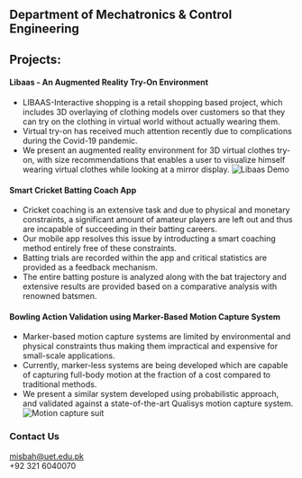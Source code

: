 ## Department of Mechatronics & Control Engineering

## **Projects:**

#### Libaas - An Augmented Reality Try-On Environment
- LIBAAS-Interactive shopping is a retail shopping based project, which includes 3D overlaying of clothing models over customers so that they can try on the clothing in virtual world without actually wearing them.
- Virtual try-on has received much attention recently due to complications during the Covid-19 pandemic. 
- We present an augmented reality environment for 3D virtual clothes try-on, with size recommendations that enables a user to visualize himself wearing virtual clothes while looking at a mirror display.
![Libaas Demo](/uet.github.io/assets/images/libaas-demo.png)

#### Smart Cricket Batting Coach App
- Cricket coaching is an extensive task and due to physical and monetary constraints, a significant amount of amateur players are left out and thus are incapable of succeeding in their batting careers.
- Our mobile app resolves this issue by introducting a smart coaching method entirely free of these constraints.
- Batting trials are recorded within the app and critical statistics are provided as a feedback mechanism.
- The entire batting posture is analyzed along with the bat trajectory and extensive results are provided based on a comparative analysis with renowned batsmen.

#### Bowling Action Validation using Marker-Based Motion Capture System
- Marker-based motion capture systems are limited by environmental and physical constraints thus making them impractical and expensive for small-scale applications.
- Currently, marker-less systems are being developed which are capable of capturing full-body motion at the fraction of a cost compared to traditional methods.
- We present a similar system developed using probabilistic approach, and validated against a state-of-the-art Qualisys motion capture system.
![Motion capture suit](/uet.github.io/assets/images/frontblurred.png)


### Contact Us
misbah@uet.edu.pk
\
+92 321 6040070
